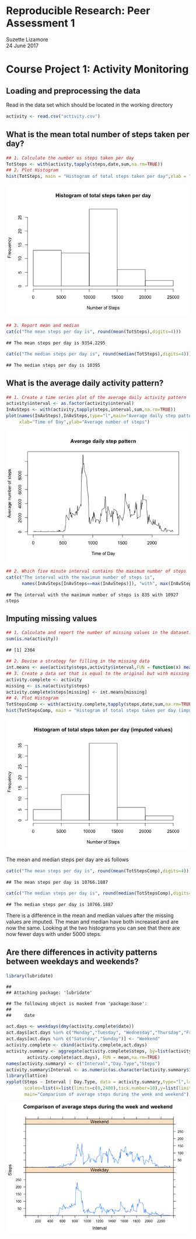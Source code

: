 # Reproducible Research: Peer Assessment 1
Suzette Lizamore  
24 June 2017  



# Course Project 1: Activity Monitoring

## Loading and preprocessing the data
Read in the data set which should be located in the working directory



```r
activity <- read.csv("activity.csv")
```

## What is the mean total number of steps taken per day?


```r
## 1. Calculate the number os steps taken per day
TotSteps <- with(activity,tapply(steps,date,sum,na.rm=TRUE))
## 2. Plot Histogram
hist(TotSteps, main = "Histogram of total steps taken per day",xlab = "Number of Steps")
```

![](PA1_template_files/figure-html/unnamed-chunk-2-1.png)<!-- -->

```r
## 3. Report mean and median
cat(c("The mean steps per day is", round(mean(TotSteps),digits=4)))
```

```
## The mean steps per day is 9354.2295
```

```r
cat(c("The median steps per day is", round(median(TotSteps),digits=4)))
```

```
## The median steps per day is 10395
```

## What is the average daily activity pattern?


```r
## 1. Create a time series plot of the average daily activity pattern
activity$interval <- as.factor(activity$interval)
InAvSteps <- with(activity,tapply(steps,interval,sum,na.rm=TRUE))
plot(names(InAvSteps),InAvSteps,type="l",main="Average daily step pattern",
     xlab="Time of Day",ylab="Average number of steps")
```

![](PA1_template_files/figure-html/unnamed-chunk-3-1.png)<!-- -->

```r
## 2. Which five minute interval contains the maximum number of steps
cat(c("The interval with the maximum number of steps is",
      names(InAvSteps[InAvSteps==max(InAvSteps)]), "with", max(InAvSteps),"steps"))
```

```
## The interval with the maximum number of steps is 835 with 10927 steps
```

## Imputing missing values


```r
## 1. Calculate and report the number of missing values in the dataset.
sum(is.na(activity))
```

```
## [1] 2304
```

```r
## 2. Devise a strategy for filling in the missing data
int.means <- ave(activity$steps,activity$interval,FUN = function(x) mean(x[!is.na(x)]))
## 3. Create a data set that is equal to the original but with missing data filled in 
activity.complete <- activity
missing <- is.na(activity$steps)
activity.complete$steps[missing] <- int.means[missing]
## 4. Plot Histogram
TotStepsComp <- with(activity.complete,tapply(steps,date,sum,na.rm=TRUE))
hist(TotStepsComp, main = "Histogram of total steps taken per day (imputed values)",xlab = "Number of Steps")
```

![](PA1_template_files/figure-html/unnamed-chunk-4-1.png)<!-- -->

The mean and median steps per day are as follows


```r
cat(c("The mean steps per day is", round(mean(TotStepsComp),digits=4)))
```

```
## The mean steps per day is 10766.1887
```

```r
cat(c("The median steps per day is", round(median(TotStepsComp),digits=4)))
```

```
## The median steps per day is 10766.1887
```

There is a difference in the mean and median values after the missing values are imputed.
The mean and median have both increased and are now the same. Looking at the two histograms
you can see that there are now fewer days with under 5000 steps.

## Are there differences in activity patterns between weekdays and weekends?


```r
library(lubridate)
```

```
## 
## Attaching package: 'lubridate'
```

```
## The following object is masked from 'package:base':
## 
##     date
```

```r
act.days <- weekdays(dmy(activity.complete$date))
act.days[act.days %in% c("Monday","Tuesday", "Wednesday","Thursday","Friday")] <-  "Weekday" 
act.days[act.days %in% c("Saturday","Sunday")] <- "Weekend"
activity.complete <- cbind(activity.complete,act.days)
activity.summary <- aggregate(activity.complete$steps, by=list(activity.complete$interval, 
        activity.complete$act.days), FUN = mean,na.rm=TRUE)
names(activity.summary) <- c("Interval","Day.Type","Steps")
activity.summary$Interval <- as.numeric(as.character(activity.summary$Interval))
library(lattice)
xyplot(Steps ~ Interval | Day.Type, data = activity.summary,type="l",layout=c(1,2),
       scales=list(x=list(limits=c(0,2400),tick.number=10),y=list(limits=c(0,300))),
       main="Comparison of average steps during the week and weekend")
```

![](PA1_template_files/figure-html/unnamed-chunk-6-1.png)<!-- -->




